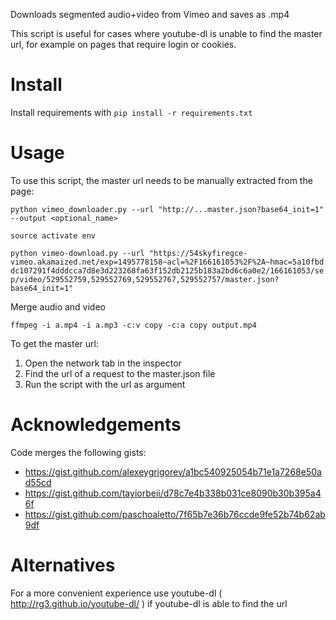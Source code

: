 Downloads segmented audio+video from Vimeo and saves as .mp4

This script is useful for cases where youtube-dl is unable to find the master url, 
for example on pages that require login or cookies.

Install
=======

Install requirements with `pip install -r requirements.txt`

Usage
=====

To use this script, the master url needs to be manually extracted from the page: 

   `python vimeo_downloader.py --url "http://...master.json?base64_init=1" --output <optional_name>`

`source activate env`

`python vimeo-download.py --url "https://54skyfiregce-vimeo.akamaized.net/exp=1495778158~acl=%2F166161053%2F%2A~hmac=5a10fbddc107291f4dddcca7d8e3d223268fa63f152db2125b183a2bd6c6a0e2/166161053/sep/video/529552759,529552769,529552767,529552757/master.json?base64_init=1"`

Merge audio and video

`ffmpeg -i a.mp4 -i a.mp3 -c:v copy -c:a copy output.mp4`


To get the master url:

   1. Open the network tab in the inspector
   2. Find the url of a request to the master.json file
   3. Run the script with the url as argument

Acknowledgements
=======

Code merges the following gists:

- https://gist.github.com/alexeygrigorev/a1bc540925054b71e1a7268e50ad55cd
- https://gist.github.com/tayiorbeii/d78c7e4b338b031ce8090b30b395a46f
- https://gist.github.com/paschoaletto/7f65b7e36b76ccde9fe52b74b62ab9df

Alternatives
============

For a more convenient experience use youtube-dl ( http://rg3.github.io/youtube-dl/ ) if youtube-dl is able to find the url

